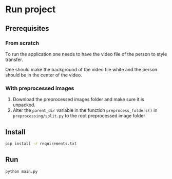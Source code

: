 # Run project

## Prerequisites
### From scratch
To run the application one needs to have the video file of the person to style transfer.

One should make the background of the video file white and the person should be in the center of the video.

### With preprocessed images
1. Download the preprocessed images folder and make sure it is unpacked.
2. Alter the `parent_dir` variable in the function `preprocess_folders()` in `preprocessing/split.py` to the root preprocessed image folder 

## Install 
```bash	
pip install -r requirements.txt
```

## Run
```bash
python main.py
```


